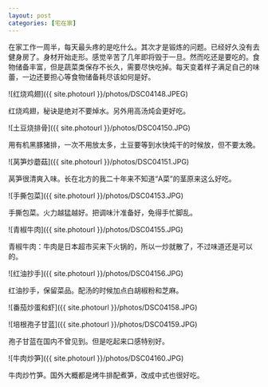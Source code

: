```yaml
---
layout: post
categories: [宅在家]
---
```


在家工作一周半，每天最头疼的是吃什么。其次才是锻炼的问题。已经好久没有去健身房了。身材开始走形。感觉辛苦了几年即将毁于一旦。然而吃还是要吃的。食物储备丰富，但是蔬菜类保存不长久，需要尽快吃掉。每天变着样子满足自己的味蕾，一边还要担心等食物储备耗尽该如何是好。

![红烧鸡翅]({{ site.photourl }}/photos/DSC04148.JPEG)

红烧鸡翅，秘诀是绝对不要焯水。另外用高汤炖会更好吃。

![土豆烧排骨]({{ site.photourl }}/photos/DSC04150.JPG)

用有机黑豚猪排，一次不用放太多，土豆要等到水快炖干的时候放，但不要太晚。

![莴笋炒蘑菇]({{ site.photourl }}/photos/DSC04151.JPG)

莴笋很清爽入味。长在北方的我二十年来不知道“A菜”的茎原来这么好吃。

![手撕包菜]({{ site.photourl }}/photos/DSC04153.JPG)

手撕包菜。火力越猛越好。把调味汁准备好，免得手忙脚乱。

![青椒牛肉]({{ site.photourl }}/photos/DSC04155.JPG)

青椒牛肉：牛肉是日本超市买来下火锅的，所以一炒就散了，不过味道还是可以的。

![红油抄手]({{ site.photourl }}/photos/DSC04156.JPG)

红油抄手，保留菜品。配汤的时候加点白胡椒粉和芝麻。

![番茄炒蛋和虾]({{ site.photourl }}/photos/DSC04158.JPG)

![培根孢子甘蓝]({{ site.photourl }}/photos/DSC04159.JPG)

孢子甘蓝在国内不曾见到。但是吃起来口感特别好。

![牛肉炒笋]({{ site.photourl }}/photos/DSC04160.JPG)

牛肉炒竹笋。国外大概都是烤牛排配煮笋，改成中式也很好吃。